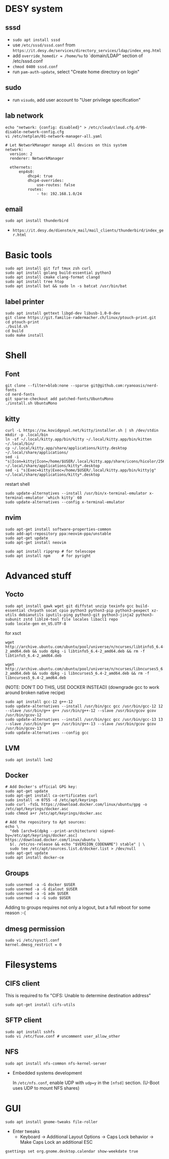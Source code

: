 # DESY system

## sssd

* `sudo apt install sssd`
* use `/etc/sssd/sssd.conf` from `https://it.desy.de/services/directory_services/ldap/index_eng.html`
* add `override_homedir = /home/%u` to `domain/LDAP" section of /etc/sssd.conf
* `chmod 0400 sssd.conf`
* run `pam-auth-update`, select "Create home directory on login"

## sudo

* run `visudo`, add user account to "User privilege specification"

## lab network

```
echo "network: {config: disabled}" > /etc/cloud/cloud.cfg.d/99-disable-network-config.cfg
vi /etc/netplan/01-network-manager-all.yaml

# Let NetworkManager manage all devices on this system
network:
  version: 2
  renderer: NetworkManager

  ethernets:
      enp4s0:
          dhcp4: true
          dhcp4-overrides:
              use-routes: false
          routes:
              - to: 192.168.1.0/24
```

## email

```
sudo apt install thunderbird
```
* `https://it.desy.de/dienste/e_mail/mail_clients/thunderbird/index_ger.html`

# Basic tools

```
sudo apt install git fzf tmux zsh curl
sudo apt install golang build-essential python3
sudo apt install cmake clang-format clangd
sudo apt install tree htop
sudo apt install bat && sudo ln -s batcat /usr/bin/bat
```

## label printer

```
sudo apt install gettext libgd-dev libusb-1.0-0-dev
git clone https://git.familie-radermacher.ch/linux/ptouch-print.git
cd ptouch-print
./build.sh
cd build
sudo make install
```

# Shell

## Font

```
git clone --filter=blob:none --sparse git@github.com:ryanoasis/nerd-fonts
cd nerd-fonts
git sparse-checkout add patched-fonts/UbuntuMono
./install.sh UbuntuMono
```

## kitty

```
curl -L https://sw.kovidgoyal.net/kitty/installer.sh | sh /dev/stdin
mkdir -p .local/bin
ln -sf ~/.local/kitty.app/bin/kitty ~/.local/kitty.app/bin/kitten ~/.local/bin/
cp ~/.local/kitty.app/share/applications/kitty.desktop ~/.local/share/applications/
sed -i "s|Icon=kitty|Icon=/home/$USER/.local/kitty.app/share/icons/hicolor/256x256/apps/kitty.png|g" ~/.local/share/applications/kitty*.desktop
sed -i "s|Exec=kitty|Exec=/home/$USER/.local/kitty.app/bin/kitty|g" ~/.local/share/applications/kitty*.desktop
```
restart shell
```
sudo update-alternatives --install /usr/bin/x-terminal-emulator x-terminal-emulator `which kitty` 60
sudo update-alternatives --config x-terminal-emulator
```

## nvim

```
sudo apt-get install software-properties-common
sudo add-apt-repository ppa:neovim-ppa/unstable
sudo apt-get update
sudo apt-get install neovim

sudo apt install ripgrep # for telescope
sudo apt install npm     # for pyright
```

# Advanced stuff

## Yocto

```
sudo apt install gawk wget git diffstat unzip texinfo gcc build-essential chrpath socat cpio python3 python3-pip python3-pexpect xz-utils debianutils iputils-ping python3-git python3-jinja2 python3-subunit zstd liblz4-tool file locales libacl1 repo
sudo locale-gen en_US.UTF-8
```

for xsct
```
wget http://archive.ubuntu.com/ubuntu/pool/universe/n/ncurses/libtinfo5_6.4-2_amd64.deb && sudo dpkg -i libtinfo5_6.4-2_amd64.deb && rm -f libtinfo5_6.4-2_amd64.deb

wget http://archive.ubuntu.com/ubuntu/pool/universe/n/ncurses/libncurses5_6.4-2_amd64.deb && sudo dpkg -i libncurses5_6.4-2_amd64.deb && rm -f libncurses5_6.4-2_amd64.deb 
```

(NOTE: DON'T DO THIS, USE DOCKER INSTEAD) (downgrade gcc to work around broken native recipe)
```
sudo apt install gcc-12 g++-12
sudo update-alternatives --install /usr/bin/gcc gcc /usr/bin/gcc-12 12 --slave /usr/bin/g++ g++ /usr/bin/g++-12 --slave /usr/bin/gcov gcov /usr/bin/gcov-12
sudo update-alternatives --install /usr/bin/gcc gcc /usr/bin/gcc-13 13 --slave /usr/bin/g++ g++ /usr/bin/g++-13 --slave /usr/bin/gcov gcov /usr/bin/gcov-13
sudo update-alternatives --config gcc
```

## LVM

```
sudo apt install lvm2
```

## Docker

```
# Add Docker's official GPG key:
sudo apt-get update
sudo apt-get install ca-certificates curl
sudo install -m 0755 -d /etc/apt/keyrings
sudo curl -fsSL https://download.docker.com/linux/ubuntu/gpg -o /etc/apt/keyrings/docker.asc
sudo chmod a+r /etc/apt/keyrings/docker.asc

# Add the repository to Apt sources:
echo \
  "deb [arch=$(dpkg --print-architecture) signed-by=/etc/apt/keyrings/docker.asc] https://download.docker.com/linux/ubuntu \
  $(. /etc/os-release && echo "$VERSION_CODENAME") stable" | \
  sudo tee /etc/apt/sources.list.d/docker.list > /dev/null
sudo apt-get update
sudo apt install docker-ce
```

## Groups

```
sudo usermod -a -G docker $USER
sudo usermod -a -G dialout $USER
sudo usermod -a -G adm $USER
sudo usermod -a -G sudo $USER
```

Adding to groups requires not only a logout, but a full reboot for some reason :-(

## dmesg permission

```
sudo vi /etc/sysctl.conf
kernel.dmesg_restrict = 0
```

# Filesystems

## CIFS client

This is required to fix "CIFS: Unable to determine destination address"

```
sudo apt-get install cifs-utils
```

## SFTP client

```
sudo apt install sshfs
sudo vi /etc/fuse.conf # uncomment user_allow_other
```

## NFS

```
sudo apt install nfs-common nfs-kernel-server
```

* Embedded systems development

  In `/etc/nfs.conf`, enable UDP with `udp=y` in the `[nfsd]` section.
  (U-Boot uses UDP to mount NFS shares)

# GUI

```
sudo apt install gnome-tweaks file-roller
```

* Enter tweaks
  * Keyboard -> Additional Layout Options -> Caps Lock behavior -> Make Caps Lock an additional ESC
  
```
gsettings set org.gnome.desktop.calendar show-weekdate true
```
